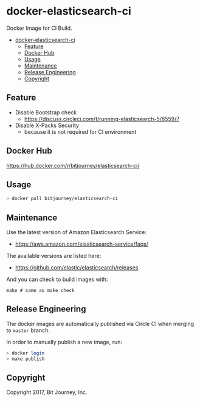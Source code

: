 # docker-elasticsearch-ci

Docker Image for CI Build.

<!-- TOC -->

- [docker-elasticsearch-ci](#docker-elasticsearch-ci)
    - [Feature](#feature)
    - [Docker Hub](#docker-hub)
    - [Usage](#usage)
    - [Maintenance](#maintenance)
    - [Release Engineering](#release-engineering)
    - [Copyright](#copyright)

<!-- /TOC -->
<!-- TOC generated by https://marketplace.visualstudio.com/items?itemName=AlanWalk.markdown-toc -->

## Feature

- Disable Bootstrap check
  - https://discuss.circleci.com/t/running-elasticsearch-5/8559/7
- Disable X-Packs Security
  - because it is not required for CI environment

## Docker Hub

https://hub.docker.com/r/bitjourney/elasticsearch-ci/

## Usage

```sh
> docker pull bitjourney/elasticsearch-ci
```

## Maintenance

Use the latest version of Amazon Elasticsearch Service:

* https://aws.amazon.com/elasticsearch-service/faqs/

The available versions are listed here:

* https://github.com/elastic/elasticsearch/releases

And you can check to build images with:

```console
make # same as make check
```

## Release Engineering

The docker images are automatically published via Circle CI when merging to `master` branch.

In order to manually publish a new image, run:

```sh
> docker login
> make publish
```

## Copyright

Copyright 2017, Bit Journey, Inc.
